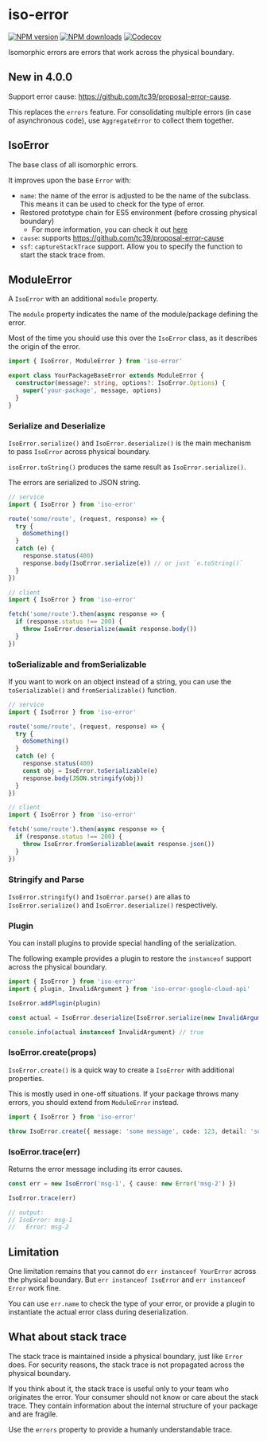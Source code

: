 # iso-error

[![NPM version][npm-image]][npm-url]
[![NPM downloads][downloads-image]][downloads-url]
[![Codecov][codecov-image]][codecov-url]

Isomorphic errors are errors that work across the physical boundary.

## New in 4.0.0

Support error cause: <https://github.com/tc39/proposal-error-cause>.

This replaces the `errors` feature.
For consolidating multiple errors (in case of asynchronous code),
use `AggregateError` to collect them together.

## IsoError

The base class of all isomorphic errors.

It improves upon the base `Error` with:

- `name`: the name of the error is adjusted to be the name of the subclass. This means it can be used to check for the type of error.
- Restored prototype chain for ES5 environment (before crossing physical boundary)
  - For more information, you can check it out [here](https://github.com/Microsoft/TypeScript-wiki/blob/master/Breaking-Changes.md#extending-built-ins-like-error-array-and-map-may-no-longer-work)
- `cause`: supports <https://github.com/tc39/proposal-error-cause>
- `ssf`: `captureStackTrace` support. Allow you to specify the function to start the stack trace from.

## ModuleError

A `IsoError` with an additional `module` property.

The `module` property indicates the name of the module/package defining the error.

Most of the time you should use this over the `IsoError` class,
as it describes the origin of the error.

```ts
import { IsoError, ModuleError } from 'iso-error'

export class YourPackageBaseError extends ModuleError {
  constructor(message?: string, options?: IsoError.Options) {
    super('your-package', message, options)
  }
}
```

### Serialize and Deserialize

`IsoError.serialize()` and `IsoError.deserialize()` is the main mechanism to pass `IsoError` across physical boundary.

`isoError.toString()` produces the same result as `IsoError.serialize()`.

The errors are serialized to JSON string.

```ts
// service
import { IsoError } from 'iso-error'

route('some/route', (request, response) => {
  try {
    doSomething()
  }
  catch (e) {
    response.status(400)
    response.body(IsoError.serialize(e)) // or just `e.toString()`
  }
})

// client
import { IsoError } from 'iso-error'

fetch('some/route').then(async response => {
  if (response.status !== 200) {
    throw IsoError.deserialize(await response.body())
  }
})
```

### toSerializable and fromSerializable

If you want to work on an object instead of a string,
you can use the `toSerializable()` and `fromSerializable()` function.

```ts
// service
import { IsoError } from 'iso-error'

route('some/route', (request, response) => {
  try {
    doSomething()
  }
  catch (e) {
    response.status(400)
    const obj = IsoError.toSerializable(e)
    response.body(JSON.stringify(obj))
  }
})

// client
import { IsoError } from 'iso-error'

fetch('some/route').then(async response => {
  if (response.status !== 200) {
    throw IsoError.fromSerializable(await response.json())
  }
})
```

### Stringify and Parse

`IsoError.stringify()` and `IsoError.parse()` are alias to `IsoError.serialize()` and `IsoError.deserialize()` respectively.

### Plugin

You can install plugins to provide special handling of the serialization.

The following example provides a plugin to restore the `instanceof` support across the physical boundary.

```ts
import { IsoError } from 'iso-error'
import { plugin, InvalidArgument } from 'iso-error-google-cloud-api'

IsoError.addPlugin(plugin)

const actual = IsoError.deserialize(IsoError.serialize(new InvalidArgument(...)))

console.info(actual instanceof InvalidArgument) // true
```

### IsoError.create(props)

`IsoError.create()` is a quick way to create a `IsoError` with additional properties.

This is mostly used in one-off situations.
If your package throws many errors,
you should extend from `ModuleError` instead.

```ts
import { IsoError } from 'iso-error'

throw IsoError.create({ message: 'some message', code: 123, detail: 'some more detail' })
```

### IsoError.trace(err)

Returns the error message including its error causes.

```ts
const err = new IsoError('msg-1', { cause: new Error('msg-2') })

IsoError.trace(err)

// output:
// IsoError: msg-1
//   Error: msg-2
```

## Limitation

One limitation remains that you cannot do `err instanceof YourError` across the physical boundary.
But `err instanceof IsoError` and `err instanceof Error` work fine.

You can use `err.name` to check the type of your error,
or provide a plugin to instantiate the actual error class during deserialization.

## What about stack trace

The stack trace is maintained inside a physical boundary, just like `Error` does.
For security reasons, the stack trace is not propagated across the physical boundary.

If you think about it, the stack trace is useful only to your team who originates the error.
Your consumer should not know or care about the stack trace.
They contain information about the internal structure of your package and are fragile.

Use the `errors` property to provide a humanly understandable trace.

[codecov-image]: https://codecov.io/gh/unional/iso-error/branch/master/graph/badge.svg
[codecov-url]: https://codecov.io/gh/unional/iso-error
[downloads-image]: https://img.shields.io/npm/dm/iso-error.svg?style=flat
[downloads-url]: https://npmjs.org/package/iso-error
[npm-image]: https://img.shields.io/npm/v/iso-error.svg?style=flat
[npm-url]: https://npmjs.org/package/iso-error
